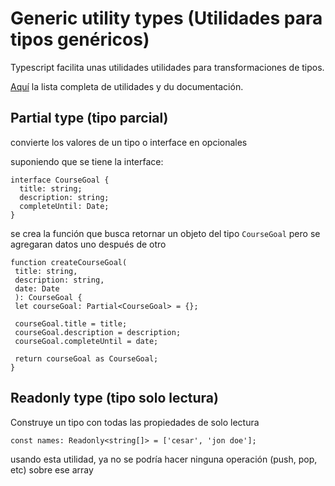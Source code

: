 # Generic utility types (Utilidades para tipos genéricos)

Typescript facilita unas utilidades utilidades para transformaciones de tipos.

[Aquí](https://www.typescriptlang.org/docs/handbook/utility-types.html) la lista completa de utilidades y du documentación.

## **Partial type (tipo parcial)**

convierte los valores de un tipo o interface en opcionales

suponiendo que se tiene la interface:

```TS
interface CourseGoal {
  title: string;
  description: string;
  completeUntil: Date;
}
```

se crea la función que busca retornar un objeto del tipo `CourseGoal` pero se agregaran datos uno después de otro

```TS
function createCourseGoal(
 title: string,
 description: string,
 date: Date
 ): CourseGoal {
 let courseGoal: Partial<CourseGoal> = {};

 courseGoal.title = title;
 courseGoal.description = description;
 courseGoal.completeUntil = date;

 return courseGoal as CourseGoal;
}
```

## **Readonly type (tipo solo lectura)**

Construye un tipo con todas las propiedades de solo lectura

```TS
const names: Readonly<string[]> = ['cesar', 'jon doe'];
```

usando esta utilidad, ya no se podría hacer ninguna operación (push, pop, etc) sobre ese array
